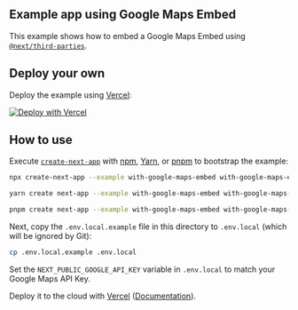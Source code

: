## Example app using Google Maps Embed

This example shows how to embed a Google Maps Embed using [`@next/third-parties`](https://nextjs.org/docs/app/building-your-application/optimizing/third-party-libraries).

## Deploy your own

Deploy the example using [Vercel](https://vercel.com?utm_source=github&utm_medium=readme&utm_campaign=next-example):

[![Deploy with Vercel](https://vercel.com/button)](https://vercel.com/new/clone?repository-url=https://github.com/vercel/next.js/tree/canary/examples/with-google-maps-embed&project-name=with-google-maps-embed&repository-name=with-google-maps-embed)

## How to use

Execute [`create-next-app`](https://github.com/vercel/next.js/tree/canary/packages/create-next-app) with [npm](https://docs.npmjs.com/cli/init), [Yarn](https://yarnpkg.com/lang/en/docs/cli/create/), or [pnpm](https://pnpm.io) to bootstrap the example:

```bash
npx create-next-app --example with-google-maps-embed with-google-maps-embed-app
```

```bash
yarn create next-app --example with-google-maps-embed with-google-maps-embed-app
```

```bash
pnpm create next-app --example with-google-maps-embed with-google-maps-embed-app
```

Next, copy the `.env.local.example` file in this directory to `.env.local` (which will be ignored by Git):

```bash
cp .env.local.example .env.local
```

Set the `NEXT_PUBLIC_GOOGLE_API_KEY` variable in `.env.local` to match your Google Maps API Key.

Deploy it to the cloud with [Vercel](https://vercel.com/new?utm_source=github&utm_medium=readme&utm_campaign=next-example) ([Documentation](https://nextjs.org/docs/deployment)).
